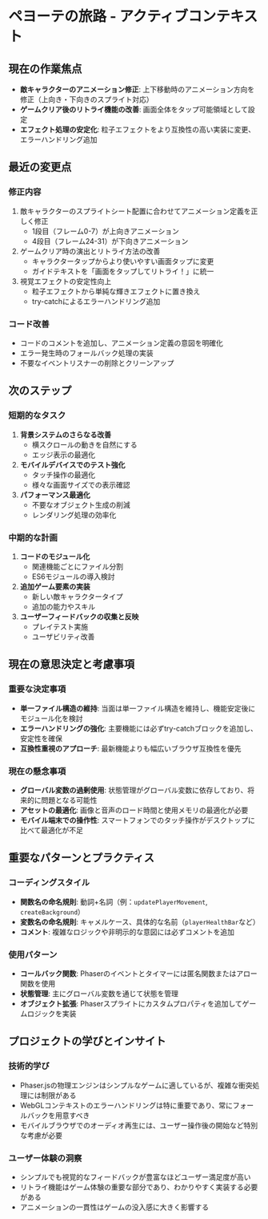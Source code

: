 # ペヨーテの旅路 - アクティブコンテキスト

## 現在の作業焦点

- **敵キャラクターのアニメーション修正**: 上下移動時のアニメーション方向を修正（上向き・下向きのスプライト対応）
- **ゲームクリア後のリトライ機能の改善**: 画面全体をタップ可能領域として設定
- **エフェクト処理の安定化**: 粒子エフェクトをより互換性の高い実装に変更、エラーハンドリング追加

## 最近の変更点

### 修正内容
1. 敵キャラクターのスプライトシート配置に合わせてアニメーション定義を正しく修正
   - 1段目（フレーム0-7）が上向きアニメーション
   - 4段目（フレーム24-31）が下向きアニメーション
2. ゲームクリア時の演出とリトライ方法の改善
   - キャラクタータップからより使いやすい画面タップに変更
   - ガイドテキストを「画面をタップしてリトライ！」に統一
3. 視覚エフェクトの安定性向上
   - 粒子エフェクトから単純な輝きエフェクトに置き換え
   - try-catchによるエラーハンドリング追加

### コード改善
- コードのコメントを追加し、アニメーション定義の意図を明確化
- エラー発生時のフォールバック処理の実装
- 不要なイベントリスナーの削除とクリーンアップ

## 次のステップ

### 短期的なタスク
1. **背景システムのさらなる改善**
   - 横スクロールの動きを自然にする
   - エッジ表示の最適化
2. **モバイルデバイスでのテスト強化**
   - タッチ操作の最適化
   - 様々な画面サイズでの表示確認
3. **パフォーマンス最適化**
   - 不要なオブジェクト生成の削減
   - レンダリング処理の効率化

### 中期的な計画
1. **コードのモジュール化**
   - 関連機能ごとにファイル分割
   - ES6モジュールの導入検討
2. **追加ゲーム要素の実装**
   - 新しい敵キャラクタータイプ
   - 追加の能力やスキル
3. **ユーザーフィードバックの収集と反映**
   - プレイテスト実施
   - ユーザビリティ改善

## 現在の意思決定と考慮事項

### 重要な決定事項
- **単一ファイル構造の維持**: 当面は単一ファイル構造を維持し、機能安定後にモジュール化を検討
- **エラーハンドリングの強化**: 主要機能には必ずtry-catchブロックを追加し、安定性を確保
- **互換性重視のアプローチ**: 最新機能よりも幅広いブラウザ互換性を優先

### 現在の懸念事項
- **グローバル変数の過剰使用**: 状態管理がグローバル変数に依存しており、将来的に問題となる可能性
- **アセットの最適化**: 画像と音声のロード時間と使用メモリの最適化が必要
- **モバイル端末での操作性**: スマートフォンでのタッチ操作がデスクトップに比べて最適化が不足

## 重要なパターンとプラクティス

### コーディングスタイル
- **関数名の命名規則**: 動詞+名詞（例：`updatePlayerMovement`, `createBackground`）
- **変数名の命名規則**: キャメルケース、具体的な名前（`playerHealthBar`など）
- **コメント**: 複雑なロジックや非明示的な意図には必ずコメントを追加

### 使用パターン
- **コールバック関数**: Phaserのイベントとタイマーには匿名関数またはアロー関数を使用
- **状態管理**: 主にグローバル変数を通じて状態を管理
- **オブジェクト拡張**: Phaserスプライトにカスタムプロパティを追加してゲームロジックを実装

## プロジェクトの学びとインサイト

### 技術的学び
- Phaser.jsの物理エンジンはシンプルなゲームに適しているが、複雑な衝突処理には制限がある
- WebGLコンテキストのエラーハンドリングは特に重要であり、常にフォールバックを用意すべき
- モバイルブラウザでのオーディオ再生には、ユーザー操作後の開始など特別な考慮が必要

### ユーザー体験の洞察
- シンプルでも視覚的なフィードバックが豊富なほどユーザー満足度が高い
- リトライ機能はゲーム体験の重要な部分であり、わかりやすく実装する必要がある
- アニメーションの一貫性はゲームの没入感に大きく影響する 